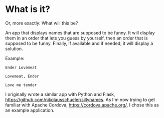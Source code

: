 What is it?
===========

Or, more exactly: What will this be?

An app that displays names that are supposed to be funny. It will display them in an
order that lets you guess by yourself, then an order that is supposed to be funny.
Finally, if available and if needed, it will display a solution.

Example:

```
Ender Lovemeat
```

```
Lovemeat, Ender
```

```
Love me tender
```

I originally wrote a similar app with Python and Flask,
https://github.com/nikolausschueler/sillynames. As I'm now trying to get
familiar with Apache Cordova, https://cordova.apache.org/, I chose this as an
example application.
